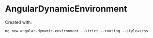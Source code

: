 # AngularDynamicEnvironment

Created with:
```
ng new angular-dynamic-environment --strict --routing --style=scss
```